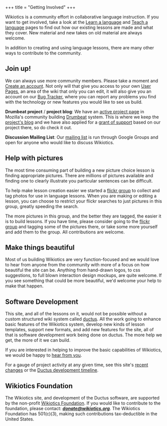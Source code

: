 +++
title = "Getting Involved"
+++

Wikiotics is a community effort in collaborative language instruction.
If you want to get involved, take a look at the [Learn a
language](/en/Take_a_lesson) and [Teach a language](/en/Make_a_lesson)
pages to find out how our existing lessons are made and what they cover.
New material and new takes on old material are always welcome.

In addition to creating and using language lessons, there are many other
ways to contribute to the community.

## Join up\!

We can always use more community members. Please take a moment and
[Create an account](/special/create_account). Not only will that give
you access to your own [User Pages](/en/User_Pages), an area of the wiki
that only you can edit, it will also give you an account on our [Bug
Tracker](http://code.ductus.us/), where you can report any problems you
find with the technology or new features you would like to see us build.

**Drumbeat project** / **project blog**: We have an [active project
page](https://www.drumbeat.org/project/wikiotics-tools-and-materials-collaborative-language-education)
in Mozilla's community building [Drumbeat](https://www.drumbeat.org)
system. This is where we keep the [project's
blog](https://www.drumbeat.org/project/wikiotics-tools-and-materials-collaborative-language-education/blog)
and we have also applied for a [grant of
support](http://www.mozilla.org/grants/education-fellowship.html) based
on our project there, so do check it out.

**Discussion Mailing List**: Our [mailing
list](http://groups.google.com/group/wikiotics) is run through Google
Groups and open for anyone who would like to discuss Wikiotics.

## Help with pictures

The most time consuming part of building a new picture choice lesson is
finding appropriate pictures. There are millions of pictures available
and finding one to clearly illustrate you particular sentences can be
difficult.

To help make lesson creation easier we started a [flickr
group](http://www.flickr.com/groups/wikiotics/) to collect and tag
photos for use in language lessons. When you are making or editing a
lesson, you can choose to restrict your flickr searches to just pictures
in this group, greatly speeding the search.

The more pictures in this group, and the better they are tagged, the
easier it is to build lessons. If you have time, please consider going
to the [flickr group](http://www.flickr.com/groups/wikiotics/) and
tagging some of the pictures there, or take some more yourself and add
them to the group. All contributions are welcome.

## Make things beautiful

Most of us building Wikiotics are very function-focused and we would
love to hear from anyone from the community with more of a focus on how
beautiful the site can be. Anything from hand-drawn logos, to css
suggestions, to full blown interaction design mockups, are quite
welcome. If you see something that could be more beautiful, we'd welcome
your help to make that happen.

## Software Development

This site, and all of the lessons on it, would not be possible without a
custom structured wiki system called [ductus](http://ductus.us/). All
the work going to enhance basic features of the Wikiotics system,
develop new kinds of lesson templates, support new formats, and add new
features for the site, all of that is software development work being
done on ductus. The more help we get, the more of it we can build.

If you are interested in helping to improve the basic capabilities of
Wikiotics, we would be happy to [hear from
you](http://alpha.wikiotics.org/wiki/contact).

For a gauge of project activity at any given time, see this site's
[recent changes](/special/recent_changes) or the [Ductus development
timeline](http://code.ductus.us/timeline).

## Wikiotics Foundation

The Wikiotics site, and development of the Ductus software, are
supported by the non-profit [Wikiotics
Foundation](/en/Wikiotics_Foundation). If you would like to contribute
to the foundation, please contact: ***donate@wikiotics.org***. The
Wikiotics Foundation has 501(c)(3), making such contributions
tax-deductible in the United States.
